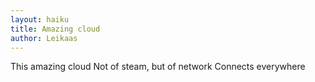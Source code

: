 ```yaml
---
layout: haiku
title: Amazing cloud
author: Leikaas
---
```


This amazing cloud
Not of steam, but of network
Connects everywhere